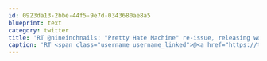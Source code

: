 ```yaml
---
id: 0923da13-2bbe-44f5-9e7d-0343680ae8a5
blueprint: text
category: twitter
title: 'RT @nineinchnails: "Pretty Hate Machine" re-issue, releasing worldwide November 22 on digital/vinyl/CD: http://www.nin.com/?id=99305'
caption: 'RT <span class="username username_linked">@<a href="https://twitter.com/nineinchnails" title="nine inch nails">nineinchnails</a></span>: "Pretty Hate Machine" re-issue, releasing worldwide November 22 on digital/vinyl/CD: http://www.nin.com/?id=99305'
---
```

